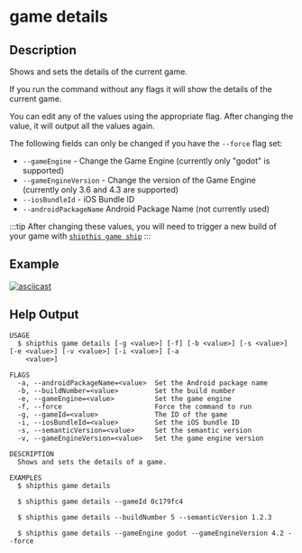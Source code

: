 # game details

## Description

Shows and sets the details of the current game.

If you run the command without any flags it will show the details of the current
game.

You can edit any of the values using the appropriate flag. After changing the
value, it will output all the values again.

The following fields can only be changed if you have the `--force` flag set:

- `--gameEngine` - Change the Game Engine (currently only "godot" is supported)
- `--gameEngineVersion` - Change the version of the Game Engine (currently only 3.6 and 4.3 are supported)
- `--iosBundleId` - iOS Bundle ID
- `--androidPackageName` Android Package Name (not currently used)

:::tip
After changing these values, you will need to trigger a new build of your game with [`shipthis game ship`](/docs/reference/game/ship)
:::

## Example

[![asciicast](https://asciinema.org/a/5eIVmJYQ6MxDAlFVoVKXhGkYr.svg)](https://asciinema.org/a/5eIVmJYQ6MxDAlFVoVKXhGkYr)

## Help Output

```
USAGE
  $ shipthis game details [-g <value>] [-f] [-b <value>] [-s <value>] [-e <value>] [-v <value>] [-i <value>] [-a
    <value>]

FLAGS
  -a, --androidPackageName=<value>  Set the Android package name
  -b, --buildNumber=<value>         Set the build number
  -e, --gameEngine=<value>          Set the game engine
  -f, --force                       Force the command to run
  -g, --gameId=<value>              The ID of the game
  -i, --iosBundleId=<value>         Set the iOS bundle ID
  -s, --semanticVersion=<value>     Set the semantic version
  -v, --gameEngineVersion=<value>   Set the game engine version

DESCRIPTION
  Shows and sets the details of a game.

EXAMPLES
  $ shipthis game details

  $ shipthis game details --gameId 0c179fc4

  $ shipthis game details --buildNumber 5 --semanticVersion 1.2.3

  $ shipthis game details --gameEngine godot --gameEngineVersion 4.2 --force
```